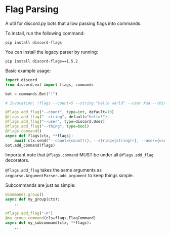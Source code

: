 # Flag Parsing
A util for discord.py bots that allow passing flags into commands.

To install, run the following command:
```
pip install discord-flags
```

You can install the legacy parser by running:
```
pip install discord-flags==1.5.2
```

Basic example usage:

```python
import discord
from discord.ext import flags, commands

bot = commands.Bot("!")

# Invocation: !flags --count=5 --string "hello world" --user Xua --thing y

@flags.add_flag("--count", type=int, default=10)
@flags.add_flag("--string", default="hello!")
@flags.add_flag("--user", type=discord.User)
@flags.add_flag("--thing", type=bool)
@flags.command()
async def flags(ctx, **flags):
    await ctx.send("--count={count!r}, --string={string!r}, --user={user!r}, --thing={thing!r}".format(**flags))
bot.add_command(flags)
```

Important note that `@flags.command` MUST be under all `@flags.add_flag`
decorators.

`@flags.add_flag` takes the same arguments as `argparse.ArgumentParser.add_argument`
to keep things simple.

Subcommands are just as simple:
```python
@commands.group()
async def my_group(ctx):
    ...

@flags.add_flag("-n")
@my_group.command(cls=flags.FlagCommand)
async def my_subcommand(ctx, **flags):
    ...
```
